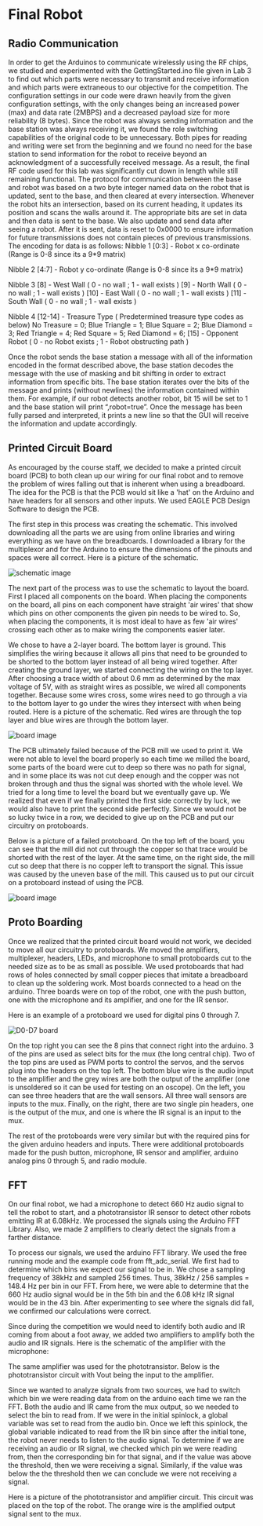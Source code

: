 # Final Robot

## Radio Communication 

In order to get the Arduinos to communicate wirelessly using the RF chips, we studied and experimented with the GettingStarted.ino file given in Lab 3 to find out which parts were necessary to transmit and receive information and which parts were extraneous to our objective for the competition. The configuration settings in our code were drawn heavily from the given configuration settings, with the only changes being an increased power (max) and data rate (2MBPS) and a decreased payload size for more reliability (8 bytes). Since the robot was always sending information and the base station was always receiving it, we found the role switching capabilities of the original code to be unnecessary. Both pipes for reading and writing were set from the beginning and we found no need for the base station to send information for the robot to receive beyond an acknowledgment of a successfully received message. As a result, the final RF code used for this lab was significantly cut down in length while still remaining functional.
The protocol for communication between the base and robot was based on a two byte integer named data on the robot that is updated, sent to the base, and then cleared at every intersection. Whenever the robot hits an intersection, based on its current heading, it updates its position and scans the walls around it. The appropriate bits are set in data and then data is sent to the base. We also update and send data after seeing a robot. After it is sent, data is reset to 0x0000 to ensure information for future transmissions does not contain pieces of previous transmissions.
The encoding for data is as follows:
Nibble 1 
[0:3] - Robot x co-ordinate (Range is 0-8 since its a 9*9 matrix) 

Nibble 2 
[4:7] - Robot y co-ordinate (Range is 0-8 since its a 9*9 matrix) 

Nibble 3
[8] - West Wall ( 0 - no wall ; 1 - wall exists ) 
[9] - North Wall ( 0 - no wall ; 1 - wall exists ) 
[10] - East Wall ( 0 - no wall ; 1 - wall exists ) 
[11] - South Wall ( 0 - no wall ; 1 - wall exists )

Nibble 4
[12-14] - Treasure Type  ( Predetermined treasure type codes as below) 
No Treasure = 0;
Blue Triangle = 1; 	Blue Square = 2;	 Blue Diamond = 3;
Red Triangle = 4; 	Red Square = 5; 	 Red Diamond = 6;
[15] - Opponent Robot ( 0 - no Robot exists ; 1 - Robot obstructing path ) 



Once the robot sends the base station a message with all of the information encoded in the format described above, the base station decodes the message with the use of masking and bit shifting in order to extract information from specific bits. The base station iterates over the bits of the message and prints (without newlines) the information contained within them. For example, if our robot detects another robot, bit 15 will be set to 1 and the base station will print “,robot=true”. Once the message has been fully parsed and interpreted, it prints a new line so that the GUI will receive the information and update accordingly.
## Printed Circuit Board 

As encouraged by the course staff, we decided to make a printed circuit board (PCB) to both clean up our wiring for our final robot and to remove the problem of wires falling out that is inherent when using a breadboard. The idea for the PCB is that the PCB would sit like a 'hat' on the Arduino and have headers for all sensors and other inputs. We used EAGLE PCB Design Software to design the PCB. 

The first step in this process was creating the schematic. This involved downloading all the parts we are using from online libraries and wiring everything as we have on the breadboards. I downloaded a library for the multiplexor and for the Arduino to ensure the dimensions of the pinouts and spaces were all correct. Here is a picture of the schematic.

![schematic image](Media/schematic.png)

The next part of the process was to use the schematic to layout the board. First I placed all components on the board. When placing the components on the board, all pins on each component have straight 'air wires' that show which pins on other components the given pin needs to be wired to. So, when placing the components, it is most ideal to have as few 'air wires' crossing each other as to make wiring the components easier later.

We chose to have a 2-layer board. The bottom layer is ground. This simplifies the wiring because it allows all pins that need to be grounded to be shorted to the bottom layer instead of all being wired together. After creating the ground layer, we started connecting the wiring on the top layer. After choosing a trace width of about 0.6 mm as determined by the max voltage of 5V, with as straight wires as possible, we wired all components together. Because some wires cross, some wires need to go through a via to the bottom layer to go under the wires they intersect with when being routed. Here is a picture of the schematic. Red wires are through the top layer and blue wires are through the bottom layer.

![board image](Media/board.png)

The PCB ultimately failed because of the PCB mill we used to print it. We were not able to level the board properly so each time we milled the board, some parts of the board were cut to deep so there was no path for signal, and in some place its was not cut deep enough and the copper was not broken through and thus the signal was shorted with the whole level. We tried for a long time to level the board but we eventually gave up. We realized that even if we finally printed the first side correctly by luck, we would also have to print the second side perfectly. Since we would not be so lucky twice in a row, we decided to give up on the PCB and put our circuitry on protoboards.

Below is a picture of a failed protoboard. On the top left of the board, you can see that the mill did not cut through the copper so that trace would be shorted with the rest of the layer. At the same time, on the right side, the mill cut so deep  that there is no copper left to transport the signal. This issue was caused by the uneven base of the mill. This caused us to put our circuit on a protoboard instead of using the PCB.

![board image](Media/printedboard.jpg)


## Proto Boarding

Once we realized that the printed circuit board would not work, we decided to move all our circuitry to protoboards. We moved the amplifiers, multiplexer, headers, LEDs, and microphone to small protoboards cut to the needed size as to be as small as possible. We used protoboards that had rows of holes connected by small copper pieces that imitate a breadboard to clean up the soldering work. Most boards connected to a head on the arduino. Three boards were on top of the robot, one with the push button, one with the microphone and its amplifier, and one for the IR sensor. 

Here is an example of a protoboard we used for digital pins 0 through 7. 

![D0-D7 board](Media/D07board.jpg)

On the top right you can see the 8 pins that connect right into the arduino. 3 of the pins are used as select bits for the mux (the long central chip). Two of the top pins are used as PWM ports to control the servos, and the servos plug into the headers on the top left. The bottom blue wire is the audio input to the amplifier and the grey wires are both the output of the amplifier (one is unsoldered so it can be used for testing on an oscope). On the left, you can see three headers that are the wall sensors. All three wall sensors are inputs to the mux. Finally, on the right, there are two single pin headers, one is the output of the mux, and one is where the IR signal is an input to the mux.

The rest of the protoboards were very similar but with the required pins for the given arduino headers and inputs. There were additional protoboards made for the push button, microphone, IR sensor and amplifier, arduino analog pins 0 through 5, and radio module.

## FFT

On our final robot, we had a microphone to detect 660 Hz audio signal to tell the robot to start, and a phototransistor IR sensor to detect other robots emitting IR at 6.08kHz. We processed the signals using the Arduino FFT Library. Also, we made 2 amplifiers to clearly detect the signals from a farther distance. 

To process our signals, we used the arduino FFT library. We used the free running mode and the example code from fft_adc_serial. We first had to determine which bins we expect our signal to be in. We chose a sampling frequency of 38kHz and sampled 256 times. Thus, 38kHz / 256 samples = 148.4 Hz per bin in our FFT. From here, we were able to determine that the 660 Hz audio signal would be in the 5th bin and the 6.08 kHz IR signal would be in the 43 bin. After experimenting to see where the signals did fall, we confirmed our calculations were correct.

Since during the competition we would need to identify both audio and IR coming from about a foot away, we added two amplifiers to amplify both the audio and IR signals. Here is the schematic of the amplifier with the microphone:


The same amplifier was used for the phototransistor. Below is the phototransistor circuit with Vout being the input to the amplifier.


Since we wanted to analyze signals from two sources, we had to switch which bin we were reading data from on the arduino each time we ran the FFT. Both the audio and IR came from the mux output, so we needed to select the bin to read from. If we were in the initial spinlock, a global variable was set to read from the audio bin. Once we left this spinlock, the global variable indicated to read from the IR bin since after the initial tone, the robot never needs to listen to the audio signal. To determine if we are receiving an audio or IR signal, we checked which pin we were reading from, then the corresponding bin for that signal, and if the value was above the threshold, then we were receiving a signal. Similarly, if the value was below the the threshold then we can conclude we were not receiving a signal. 

Here is a picture of the phototransistor and amplifier circuit. This circuit was placed on the top of the robot. The orange wire is the amplified output signal sent to the mux.


